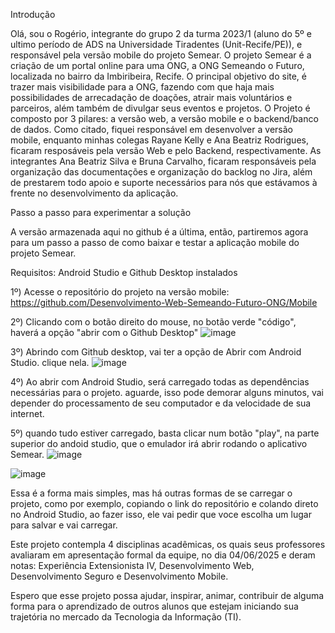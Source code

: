 Introdução

Olá, sou o Rogério, integrante do grupo 2 da turma 2023/1 (aluno do 5º e ultimo período de ADS na Universidade Tiradentes (Unit-Recife/PE)), e responsável pela versão mobile do projeto Semear.
O projeto Semear é a criação de um portal online para uma ONG, a ONG Semeando o Futuro, localizada no bairro da Imbiribeira, Recife.
O principal objetivo do site, é trazer mais visibilidade para a ONG, fazendo com que haja mais possibilidades de arrecadação de doações, atrair mais voluntários e parceiros, além também de divulgar seus eventos e projetos.
O Projeto é composto por 3 pilares: a versão web, a versão mobile e o backend/banco de dados. Como citado, fiquei responsável em desenvolver a versão mobile, enquanto minhas colegas Rayane Kelly e Ana Beatriz Rodrigues, ficaram resposáveis pela versão Web e pelo Backend, respectivamente.
As integrantes Ana Beatriz Silva e Bruna Carvalho, ficaram responsáveis pela organização das documentações e organização do backlog no Jira, além de prestarem todo apoio e 
suporte necessários para nós que estávamos à frente no desenvolvimento da aplicação.

Passo a passo para experimentar a solução

A versão armazenada aqui no github é a última, então, partiremos agora para um passo a passo de como baixar e testar a aplicação mobile do projeto Semear.

Requisitos: Android Studio e
            Github Desktop instalados

1º) Acesse o repositório do projeto na versão mobile: https://github.com/Desenvolvimento-Web-Semeando-Futuro-ONG/Mobile

2º) Clicando com o botão direito do mouse, no botão verde "código", haverá a opção "abrir com o Github Desktop"
![image](https://github.com/user-attachments/assets/bf6276e7-9755-4e34-b566-a55eade7f43e)

3º) Abrindo com Github desktop, vai ter a opção de Abrir com Android Studio. clique nela.
![image](https://github.com/user-attachments/assets/468e293e-bbaf-4606-a4a9-80e9779996e1)

4º) Ao abrir com Android Studio, será carregado todas as dependências necessárias para o projeto. aguarde, isso pode demorar alguns minutos, vai depender do processamento
de seu computador e da velocidade de sua internet.

5º) quando tudo estiver carregado, basta clicar num botão "play", na parte superior do andoid studio, que o emulador irá abrir rodando o aplicativo Semear.
![image](https://github.com/user-attachments/assets/5b84ba28-c765-4987-8045-bdcde5ac8a0e)

![image](https://github.com/user-attachments/assets/8d81ed57-7ab1-4911-bca3-7d3c80146272)


Essa é a forma mais simples, mas há outras formas de se carregar o projeto, como por exemplo, copiando o link do repositório e colando direto no Android Studio, ao fazer isso, 
ele vai pedir que voce escolha um lugar para salvar e vai carregar.

Este projeto contempla 4 disciplinas acadêmicas, os quais seus professores avaliaram em apresentação formal da equipe, no dia 04/06/2025 e deram notas: Experiência Extensionista IV, Desenvolvimento Web, Desenvolvimento Seguro
e Desenvolvimento Mobile.

Espero que esse projeto possa ajudar, inspirar, animar, contribuir de alguma forma para o aprendizado de outros alunos que estejam iniciando sua trajetória no mercado da Tecnologia da Informação (TI).
